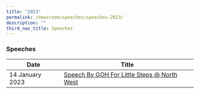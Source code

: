 ```yaml
---
title: "2023"
permalink: /newsroom/speeches/speeches-2023/
description: ""
third_nav_title: Speeches
---
```

### Speeches

| Date | Title |
| --- | --- |
| 14 January 2023 | [Speech By GOH For Little Steps @ North West](/files/Speech/GOH%20Speech%20for%20Little%20Steps%20@%20North%20West.pdf)
